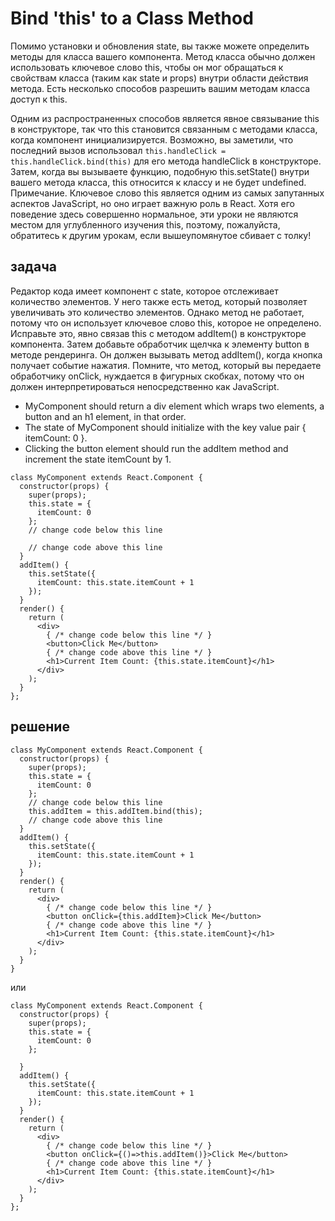 # Bind 'this' to a Class Method

Помимо установки и обновления state, вы также можете определить методы для класса вашего компонента. Метод класса обычно должен использовать ключевое слово this, чтобы он мог обращаться к свойствам класса (таким как state и props) внутри области действия метода. Есть несколько способов разрешить вашим методам класса доступ к this.

Одним из распространенных способов является явное связывание this в конструкторе, так что this становится связанным с методами класса, когда компонент инициализируется.
Возможно, вы заметили, что последний вызов использовал ```this.handleClick = this.handleClick.bind(this)``` для его метода handleClick в конструкторе. Затем, когда вы вызываете функцию, подобную this.setState() внутри вашего метода класса, this относится к классу и не будет undefined.
Примечание. Ключевое слово this является одним из самых запутанных аспектов JavaScript, но оно играет важную роль в React. Хотя его поведение здесь совершенно нормальное, эти уроки не являются местом для углубленного изучения this, поэтому, пожалуйста, обратитесь к другим урокам, если вышеупомянутое сбивает с толку!

## задача
Редактор кода имеет компонент с state, которое отслеживает количество элементов. У него также есть метод, который позволяет увеличивать это количество элементов. Однако метод не работает, потому что он использует ключевое слово this, которое не определено. Исправьте это, явно связав this с методом addItem() в конструкторе компонента.
Затем добавьте обработчик щелчка к элементу button в методе рендеринга. Он должен вызывать метод addItem(), когда кнопка получает событие нажатия. Помните, что метод, который вы передаете обработчику onClick, нуждается в фигурных скобках, потому что он должен интерпретироваться непосредственно как JavaScript.
* MyComponent should return a div element which wraps two elements, a button and an h1 element, in that order.
* The state of MyComponent should initialize with the key value pair { itemCount: 0 }.
* Clicking the button element should run the addItem method and increment the state itemCount by 1.
```
class MyComponent extends React.Component {
  constructor(props) {
    super(props);
    this.state = {
      itemCount: 0
    };
    // change code below this line

    // change code above this line
  }
  addItem() {
    this.setState({
      itemCount: this.state.itemCount + 1
    });
  }
  render() {
    return (
      <div>
        { /* change code below this line */ }
        <button>Click Me</button>
        { /* change code above this line */ }
        <h1>Current Item Count: {this.state.itemCount}</h1>
      </div>
    );
  }
};
```

## решение

```
class MyComponent extends React.Component {
  constructor(props) {
    super(props);
    this.state = {
      itemCount: 0
    };
    // change code below this line
    this.addItem = this.addItem.bind(this);
    // change code above this line
  }
  addItem() {
    this.setState({
      itemCount: this.state.itemCount + 1
    });
  }
  render() {
    return (
      <div>
        { /* change code below this line */ }
        <button onClick={this.addItem}>Click Me</button>
        { /* change code above this line */ }
        <h1>Current Item Count: {this.state.itemCount}</h1>
      </div>
    );
  }
}
```
или

```
class MyComponent extends React.Component {
  constructor(props) {
    super(props);
    this.state = {
      itemCount: 0
    };
    
  }
  addItem() {
    this.setState({
      itemCount: this.state.itemCount + 1
    });
  }
  render() {
    return (
      <div>
        { /* change code below this line */ }
        <button onClick={()=>this.addItem()}>Click Me</button>
        { /* change code above this line */ }
        <h1>Current Item Count: {this.state.itemCount}</h1>
      </div>
    );
  }
};
```